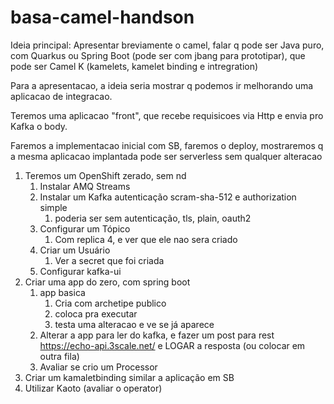 # basa-camel-handson

Ideia principal: Apresentar breviamente o camel, falar q pode ser Java puro, com Quarkus ou Spring Boot (pode ser com jbang para prototipar), que pode ser Camel K (kamelets, kamelet binding e intregration)

Para a apresentacao, a ideia seria mostrar q podemos ir melhorando uma aplicacao de integracao.

Teremos uma aplicacao "front", que recebe requisicoes via Http e envia pro Kafka o body.

Faremos a implementacao inicial com SB, faremos o deploy, mostraremos q a mesma aplicacao implantada pode ser serverless sem qualquer alteracao


1. Teremos um OpenShift zerado, sem nd
   1. Instalar AMQ Streams
   2. Instalar um Kafka autenticação scram-sha-512 e authorization simple
      1. poderia ser sem autenticação, tls, plain, oauth2
   4. Configurar um Tópico
      1. Com replica 4, e ver que ele nao sera criado
   5. Criar um Usuário
      1. Ver a secret que foi criada
   6. Configurar kafka-ui
2. Criar uma app do zero, com spring boot
   1. app basica
      1. Cria com archetipe publico
      2. coloca pra executar
      3. testa uma alteracao e ve se já aparece 
   2. Alterar a app para ler do kafka, e fazer um post para rest https://echo-api.3scale.net/ e LOGAR a resposta (ou colocar em outra fila)
   3. Avaliar se crio um Processor
3. Criar um kamaletbinding similar a aplicação em SB
4. Utilizar Kaoto (avaliar o operator)